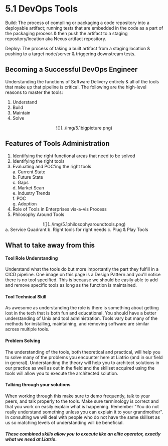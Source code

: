 # 5.1 DevOps Tools 

Build: The process of compiling or packaging a code repository into a deployable artifact; running tests that are embedded in the code as a part of the packaging process & then push the artifact to a staging repository/location aka Nexus artifact repository.

Deploy: The process of taking a built artifact from a staging location & pushing to a target node/server & triggering downstream tests.

## Becoming a Successful DevOps Engineer

Understanding the functions of Software Delivery entirely & all of the tools that make up that pipeline is critical. The following are the high-level reasons to master the tools:

1. Understand 
2. Build
3. Maintain
4. Solve
<center>
  ![](../img/5.1bigpicture.png)
</center>

## Features of Tools Administration
1. Identifying the right functional areas that need to be solved  
2. Identifying the right tools  
3. Evaluating and POC'ing the right tools  
	a. Current State  
	b. Future State  
	c. Gaps  
	d. Market Scan  
	e. Industry Trends  
	f. POC  
	g. Adoption  
4. Role of Tools in Enterprises vis-a-vis Process  
5. Philosophy Around Tools  

<center>
  ![](../img/5.1philosophyaroundtools.png)
</center>
 	 a. Service Quadrant  
  	 b. Right tools for right needs  
  	 c. Plug & Play Tools  

## What to take away from this

#### Tool Role Understanding
Understand what the tools do but more importantly the part they fulfill in a CICD pipeline. One image on this page is a Design Pattern and you'll notice there is no tool specified. This is because we should be easily able to add and remove specific tools as long as the function is maintained. 

#### Tool Technical Skill
As awesome as understanding the role is there is something about getting lost in the tech that is both fun and educational. You should have a better understanding of Unix and tool administration. Tools vary but many of the methods for installing, maintaining, and removing software are similar across multiple tools. 

#### Problem Solving
The understanding of the tools, both theoretical and practical, will help you to solve many of the problems you encounter here at Liatrio (and in our field in general). Understanding the theory will help you to architect solutions in our practice as well as out in the field and the skillset acquired using the tools will allow you to execute the architected solution. 

#### Talking through your solutions
When working through this make sure to demo frequently, talk to your peers, and talk properly to the tools. Make sure terminology is correct and that you work on easily explain what is happening. Remember "You do not really understand something unless you can explain it to your grandmother". In consulting we will deal with people who do not have the same skillset as us so matching levels of understanding will be beneficial. 


##### These combined skills allow you to execute like an elite operator, exactly what we need at Liatrio.

